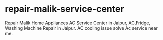 # repair-malik-service-center
Repair Malik Home Appliances AC Service Center in Jaipur, AC,Fridge, Washing Machine Repair in Jaipur. AC cooling issue solve Ac service near me.
